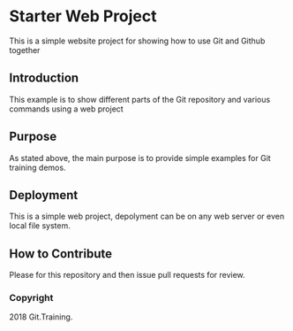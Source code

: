 # Starter Web Project

This is a simple website project for showing how to use Git and Github together

## Introduction

This example is to show different parts of the Git repository and various commands using a web project

## Purpose

As stated above, the main purpose is to provide simple examples for Git training demos.

## Deployment

This is a simple web project, depolyment can be on any web server or even local file system.

## How to Contribute

Please for this repository and then issue pull requests for review.

### Copyright

2018 Git.Training.